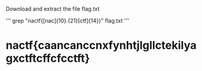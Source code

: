 Download and extract the file flag.txt

'''
grep  "nactf{[nac]\{10\}.\{21\}[ctf]\{14\}}" flag.txt
'''

# nactf{caancanccnxfynhtjlgllctekilyagxctftcffcfcctft}
